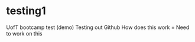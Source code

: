 # testing1
UofT bootcamp test (demo)
Testing out Github 
How does this work  =
Need to work on this
